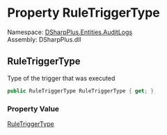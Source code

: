 # Property RuleTriggerType

Namespace: [DSharpPlus.Entities.AuditLogs](DSharpPlus.Entities.AuditLogs.md)  
Assembly: DSharpPlus.dll

## <a id="DSharpPlus_Entities_AuditLogs_DiscordAuditLogAutoModerationExecutedEntry_RuleTriggerType"></a>RuleTriggerType

Type of the trigger that was executed

```csharp
public RuleTriggerType RuleTriggerType { get; }
```

### Property Value

[RuleTriggerType](DSharpPlus.Enums.RuleTriggerType.md)

